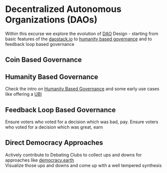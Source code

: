 # Decentralized Autonomous Organizations (DAOs)

Within this excurse we explore the evolution of [DAO](https://www.youtube.com/watch?v=BK5ypcAFA8A) Design - starting from basic features of the [daostack.io](https://alchemy.daostack.io/#) to [humanity based governance](https://app.proofofhumanity.id/) and to feedback loop based governance 

## Coin Based Governance 

## Humanity Based Governance
Check the intro on [Humanity Based Governance](https://www.youtube.com/watch?v=3HEGAeTtnko) and some early use cases like offering a [UBI](https://coinmarketcap.com/currencies/universal-basic-income/)  

## Feedback Loop Based Governance
Ensure voters who voted for a decision which was bad, pay. Ensure voters who voted for a decision which was great, earn  

## Direct Democracy Approaches
Actively contribute to Debating Clubs to collect ups and downs for approaches like [democracy.earth](https://democracy.earth/)   
Visualize those ups and downs and come up with a well tempered synthesis    
